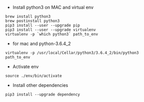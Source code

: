 - Install python3 on MAC and virtual env
``` 
brew install python3
brew postinstall python3
pip3 install --user --upgrade pip
pip3 install --user --upgrade virtualenv
virtualenv -p `which python3` path_to_env
``` 
- for mac and python-3.6.4_2
```
virtualenv -p /usr/local/Cellar/python3/3.6.4_2/bin/python3 path_to_env
```
- Activate env
``` 
source ./env/bin/activate
``` 
- Install other dependencies
``` 
pip3 install --upgrade dependency
``` 
